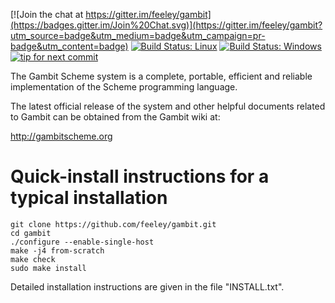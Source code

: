 [![Join the chat at https://gitter.im/feeley/gambit](https://badges.gitter.im/Join%20Chat.svg)](https://gitter.im/feeley/gambit?utm_source=badge&utm_medium=badge&utm_campaign=pr-badge&utm_content=badge)
[![Build Status: Linux](https://travis-ci.org/feeley/gambit.svg?branch=master)](https://travis-ci.org/feeley/gambit)
[![Build Status: Windows](https://ci.appveyor.com/api/projects/status/github/feeley/gambit?branch=master&svg=true)](https://ci.appveyor.com/project/feeley/gambit/branch/master)
[![tip for next commit](http://prime4commit.com/projects/121.svg)](http://prime4commit.com/projects/121)

The Gambit Scheme system is a complete, portable, efficient and
reliable implementation of the Scheme programming language.

The latest official release of the system and other helpful documents
related to Gambit can be obtained from the Gambit wiki at:

  http://gambitscheme.org


Quick-install instructions for a typical installation
=====================================================

    git clone https://github.com/feeley/gambit.git
    cd gambit
    ./configure --enable-single-host
    make -j4 from-scratch
    make check
    sudo make install

Detailed installation instructions are given in the file "INSTALL.txt".
